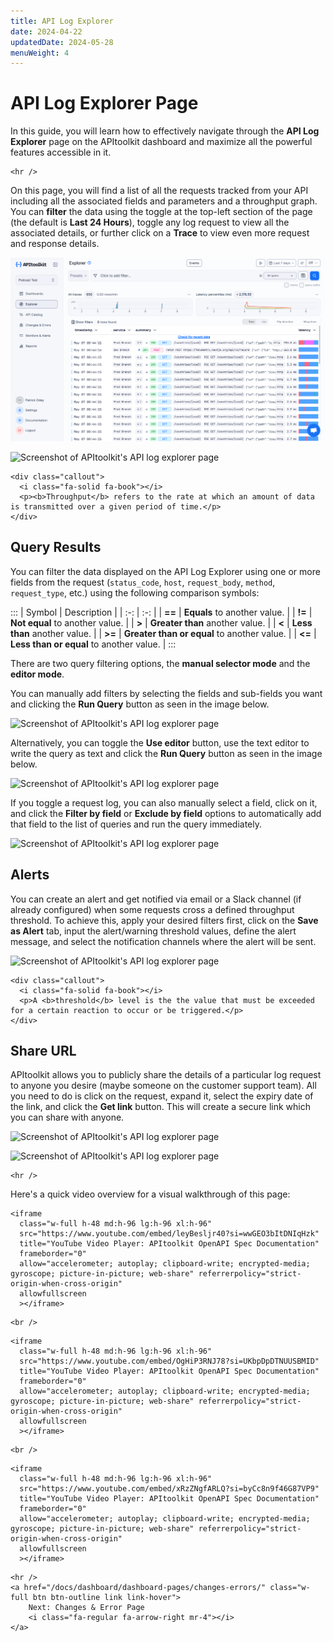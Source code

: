 ```yaml
---
title: API Log Explorer
date: 2024-04-22
updatedDate: 2024-05-28
menuWeight: 4
---
```


# API Log Explorer Page

In this guide, you will learn how to effectively navigate through the **API Log Explorer** page on the APItoolkit dashboard and maximize all the powerful features accessible in it.

```=html
<hr />
```

On this page, you will find a list of all the requests tracked from your API including all the associated fields and parameters and a throughput graph. You can **filter** the data using the toggle at the top-left section of the page (the default is **Last 24 Hours**), toggle any log request to view all the associated details, or further click on a **Trace** to view even more request and response details.

![Screenshot of APItoolkit's API log explorer page](/docs/dashboard/dashboard-pages/api-log-explorer/log-explorer-new.png)

![Screenshot of APItoolkit's API log explorer page](/docs/dashboard/dashboard-pages/api-log-explorer/screen-2.png)

```=html
<div class="callout">
  <i class="fa-solid fa-book"></i>
  <p><b>Throughput</b> refers to the rate at which an amount of data is transmitted over a given period of time.</p>
</div>
```

## Query Results

You can filter the data displayed on the API Log Explorer using one or more fields from the request (`status_code`, `host`, `request_body`, `method`, `request_type`, etc.) using the following comparison symbols:

:::
| Symbol | Description |
| :-: | :-: |
| **==** | **Equals** to another value. |
| **!=** | **Not equal** to another value. |
| **>** | **Greater than** another value. |
| **<** | **Less than** another value. |
| **>=** | **Greater than or equal** to another value. |
| **<=** | **Less than or equal** to another value. |
:::

There are two query filtering options, the **manual selector mode** and the **editor mode**.

You can manually add filters by selecting the fields and sub-fields you want and clicking the **Run Query** button as seen in the image below.

![Screenshot of APItoolkit's API log explorer page](/docs/dashboard/dashboard-pages/api-log-explorer/screen-3.png)

Alternatively, you can toggle the **Use editor** button, use the text editor to write the query as text and click the **Run Query** button as seen in the image below.

![Screenshot of APItoolkit's API log explorer page](/docs/dashboard/dashboard-pages/api-log-explorer/screen-4.png)

If you toggle a request log, you can also manually select a field, click on it, and click the **Filter by field** or **Exclude by field** options to automatically add that field to the list of queries and run the query immediately.

![Screenshot of APItoolkit's API log explorer page](/docs/dashboard/dashboard-pages/api-log-explorer/screen-5.png)

## Alerts

You can create an alert and get notified via email or a Slack channel (if already configured) when some requests cross a defined throughput threshold. To achieve this, apply your desired filters first, click on the **Save as Alert** tab, input the alert/warning threshold values, define the alert message, and select the notification channels where the alert will be sent.

<!-- You can also use template tags in the subject like so: `Error in {/{alert.tags}}` -->

![Screenshot of APItoolkit's API log explorer page](/docs/dashboard/dashboard-pages/api-log-explorer/screen-6.png)

```=html
<div class="callout">
  <i class="fa-solid fa-book"></i>
  <p>A <b>threshold</b> level is the the value that must be exceeded for a certain reaction to occur or be triggered.</p>
</div>
```

## Share URL

APItoolkit allows you to publicly share the details of a particular log request to anyone you desire (maybe someone on the customer support team). All you need to do is click on the request, expand it, select the expiry date of the link, and click the **Get link** button. This will create a secure link which you can share with anyone.

![Screenshot of APItoolkit's API log explorer page](/docs/dashboard/dashboard-pages/api-log-explorer/screen-7.png)

![Screenshot of APItoolkit's API log explorer page](/docs/dashboard/dashboard-pages/api-log-explorer/screen-8.png)

```=html
<hr />
```

Here's a quick video overview for a visual walkthrough of this page:

```=html
<iframe
  class="w-full h-48 md:h-96 lg:h-96 xl:h-96"
  src="https://www.youtube.com/embed/leyBesljr40?si=wwGEO3bItDNIqHzk"
  title="YouTube Video Player: APItoolkit OpenAPI Spec Documentation"
  frameborder="0"
  allow="accelerometer; autoplay; clipboard-write; encrypted-media; gyroscope; picture-in-picture; web-share" referrerpolicy="strict-origin-when-cross-origin"
  allowfullscreen
  ></iframe>
```

```=html
<br />
```

```=html
<iframe
  class="w-full h-48 md:h-96 lg:h-96 xl:h-96"
  src="https://www.youtube.com/embed/OgHiP3RNJ78?si=UKbpDpDTNUUSBMID"
  title="YouTube Video Player: APItoolkit OpenAPI Spec Documentation"
  frameborder="0"
  allow="accelerometer; autoplay; clipboard-write; encrypted-media; gyroscope; picture-in-picture; web-share" referrerpolicy="strict-origin-when-cross-origin"
  allowfullscreen
  ></iframe>
```

```=html
<br />
```

```=html
<iframe
  class="w-full h-48 md:h-96 lg:h-96 xl:h-96"
  src="https://www.youtube.com/embed/xRzZNgfARLQ?si=byCc8n9f46G87VP9"
  title="YouTube Video Player: APItoolkit OpenAPI Spec Documentation"
  frameborder="0"
  allow="accelerometer; autoplay; clipboard-write; encrypted-media; gyroscope; picture-in-picture; web-share" referrerpolicy="strict-origin-when-cross-origin"
  allowfullscreen
  ></iframe>
```

```=html
<hr />
<a href="/docs/dashboard/dashboard-pages/changes-errors/" class="w-full btn btn-outline link link-hover">
    Next: Changes & Error Page
    <i class="fa-regular fa-arrow-right mr-4"></i>
</a>
```
